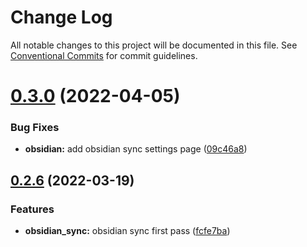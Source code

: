# Change Log

All notable changes to this project will be documented in this file.
See [Conventional Commits](https://conventionalcommits.org) for commit guidelines.

# [0.3.0](https://github.com/unigraph-dev/unigraph-dev/compare/v0.2.7...v0.3.0) (2022-04-05)


### Bug Fixes

* **obsidian:** add obsidian sync settings page ([09c46a8](https://github.com/unigraph-dev/unigraph-dev/commit/09c46a803a2d14a05a3ae18baf490a376e080d38))





## [0.2.6](https://github.com/unigraph-dev/unigraph-dev/compare/v0.2.5...v0.2.6) (2022-03-19)


### Features

* **obsidian_sync:** obsidian sync first pass ([fcfe7ba](https://github.com/unigraph-dev/unigraph-dev/commit/fcfe7bac67cf80f859861eb74a2ab1e4fbc44cf9))
